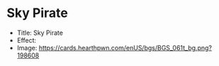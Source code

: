 # Sky Pirate
- Title:  Sky Pirate
- Effect:  
- Image:  https://cards.hearthpwn.com/enUS/bgs/BGS_061t_bg.png?198608
